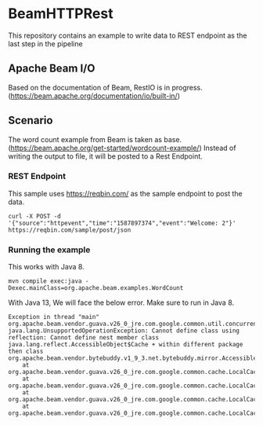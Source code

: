 # BeamHTTPRest
This repository contains an example to write data to REST endpoint as the last step in the pipeline

## Apache Beam I/O
Based on the documentation of Beam, RestIO is in progress. (https://beam.apache.org/documentation/io/built-in/)

## Scenario
The word count example from Beam is taken as base. (https://beam.apache.org/get-started/wordcount-example/)
Instead of writing the output to file, it will be posted to a Rest Endpoint.

### REST Endpoint
This sample uses https://reqbin.com/ as the sample endpoint to post the data.

```shell script
curl -X POST -d '{"source":"httpevent","time":"1587897374","event":"Welcome: 2"}' https://reqbin.com/sample/post/json
```
### Running the example
This works with Java 8. 
```shell script
mvn compile exec:java -Dexec.mainClass=org.apache.beam.examples.WordCount
```

With Java 13, We will face the below error. Make sure to run in Java 8.
```less
Exception in thread "main" org.apache.beam.vendor.guava.v26_0_jre.com.google.common.util.concurrent.UncheckedExecutionException: java.lang.UnsupportedOperationException: Cannot define class using reflection: Cannot define nest member class java.lang.reflect.AccessibleObject$Cache + within different package then class org.apache.beam.vendor.bytebuddy.v1_9_3.net.bytebuddy.mirror.AccessibleObject
	at org.apache.beam.vendor.guava.v26_0_jre.com.google.common.cache.LocalCache$Segment.get(LocalCache.java:2050)
	at org.apache.beam.vendor.guava.v26_0_jre.com.google.common.cache.LocalCache.get(LocalCache.java:3952)
	at org.apache.beam.vendor.guava.v26_0_jre.com.google.common.cache.LocalCache.getOrLoad(LocalCache.java:3974)
	at org.apache.beam.vendor.guava.v26_0_jre.com.google.common.cache.LocalCache$LocalLoadingCache.get(LocalCache.java:4958)
```


